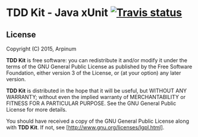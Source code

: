 # TDD Kit - Java xUnit [![Travis status]](https://travis-ci.org/arpinum/tdd-kit-java-xunit)

## License

Copyright (C) 2015, Arpinum

**TDD Kit** is free software: you can redistribute it and/or modify it under the terms of the GNU General Public License as published by the Free Software Foundation, either version 3 of the License, or (at your option) any later version.

**TDD Kit** is distributed in the hope that it will be useful, but WITHOUT ANY WARRANTY; without even the implied warranty of MERCHANTABILITY or FITNESS FOR A PARTICULAR PURPOSE.  See the GNU General Public License for more details.

You should have received a copy of the GNU General Public License along with **TDD Kit**.  If not, see [http://www.gnu.org/licenses/lgpl.html].


[Travis status]: https://travis-ci.org/arpinum/tdd-kit-java-xunit.png?branch=master
[http://www.gnu.org/licenses/lgpl.html]: http://www.gnu.org/licenses/lgpl.html

